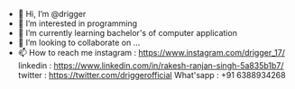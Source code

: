 - 👋 Hi, I’m @drigger
- 👀 I’m interested in programming
- 🌱 I’m currently learning bachelor's of computer application
- 💞️ I’m looking to collaborate on ...
- 📫 How to reach me 
instagram : https://www.instagram.com/drigger_17/
linkedin : https://www.linkedin.com/in/rakesh-ranjan-singh-5a835b1b7/
twitter : https://twitter.com/driggerofficial
What'sapp : +91 6388934268



